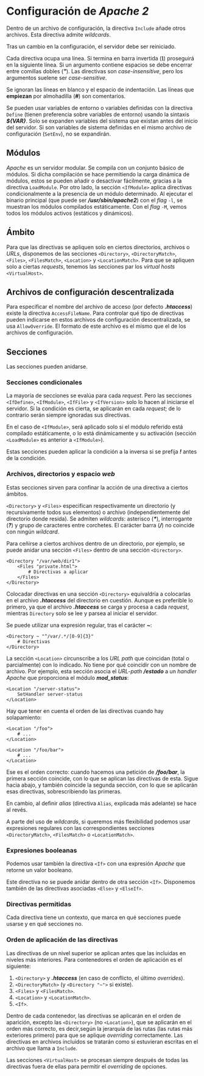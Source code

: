 # Configuración de *Apache 2*

Dentro de un archivo de configuración, la directiva `Include` añade otros archivos. Esta directiva admite *wildcards*.

Tras un cambio en la configuración, el servidor debe ser reiniciado.

Cada directiva ocupa una línea. Si termina en barra invertida (***\\***) proseguirá en la siguiente línea. Si un argumento contiene espacios se debe encerrar entre comillas dobles (***\"***). Las directivas son *case-insensitive*, pero los argumentos suelene ser *case-sensitive*.

Se ignoran las líneas en blanco y el espacio de indentación. Las líneas que **empiezan** por almohadilla (***\#***) son comentarios.

Se pueden usar variables de entorno o variables definidas con la directiva `Define` (tienen preferencia sobre variables de entorno) usando la sintaxis ***\${VAR}***. Solo se expanden variables del sistema que existan antes del inicio del servidor. Si son variables de sistema definidas en el mismo archivo de configuración (`SetEnv`), no se expandirán.

## Módulos

*Apache* es un servidor modular. Se compila con un conjunto básico de módulos. Si dicha compilación se hace permitiendo la carga dinámica de módulos, estos se pueden añadir o desactivar fácilmente, gracias a la directiva `LoadModule`. Por otro lado, la sección `<IfModule>` aplica directivas condicionalmente a la presencia de un módulo determinado. Al ejecutar el binario principal (que puede ser ***/usr/sbin/apache2***) con el *flag* `-l`, se muestran los módulos compilados estáticamente. Con el *flag* `-M`, vemos todos los módulos activos (estáticos y dinámicos).

## Ámbito

Para que las directivas se apliquen solo en ciertos directorios, archivos o *URLs*, disponemos de las secciones `<Directory>`, `<DirectoryMatch>`, `<Files>`, `<FilesMatch>`, `<Location>` y `<LocationMatch>`. Para que se apliquen solo a ciertas *requests*, tenemos las secciones par los *virtual hosts* `<VirtualHost>`.

## Archivos de configuración descentralizada

Para especificar el nombre del archivo de acceso (por defecto ***.htaccess***) existe la directiva `AccessFileName`. Para controlar qué tipo de directivas pueden indicarse en estos archivos de configuración descentralizada, se usa `AllowOverride`. El formato de este archivo es el mismo que el de los archivos de configuración.

## Secciones

Las secciones pueden anidarse.

### Secciones condicionales

La mayoría de secciones se evalúa para cada *request*. Pero las secciones `<IfDefine>`, `<IfModule>`, `<IfFile>` y `<IfVersion>` solo lo hacen al iniciarse el servidor. Si la condición es cierta, se aplicarán en cada *request*; de lo contrario serán siempre ignoradas sus directivas.

En el caso de `<IfModule>`, será aplicado solo si el módulo referido está compilado estáticamente, o lo está dinámicamente y su activación (sección `<LoadModule>` es anterior a `<IfModule>`).

Estas secciones pueden aplicar la condición a la inversa si se prefija ***!*** antes de la condición.

### Archivos, directorios y espacio *web*

Estas secciones sirven para confinar la acción de una directiva a ciertos ámbitos.

`<Directory>` y `<Files>` especifican respectivamente un directorio (y recursivamente todos sus elementos) o archivo (independientemente del directorio donde resida). Se admiten *wildcards*: asterisco (***\****), interrogante (***?***) y grupo de caracteres entre corchetes. El carácter barra (***/***) no coincide con ningún *wildcard*.

Para ceñirse a ciertos archivos dentro de un directorio, por ejemplo, se puede anidar una sección `<Files>` dentro de una sección `<Directory>`.

```
<Directory "/var/web/dir1">
    <Files "private.html">
        # Directivas a aplicar
    </Files>
</Directory>
```

Colocadar directivas en una sección `<Directory>` equivaldría a colocarlas en el archivo ***.htaccess*** del directorio en cuestión. Aunque es preferible lo primero, ya que el archivo ***.htaccess*** se carga y procesa a cada *request*, mientras `Directory` solo se lee y parsea al iniciar el servidor.

Se puede utilizar una expresión regular, tras el carácter ***~***:

```
<Directory ~ "^/var/.*/[0-9]{3}"
    # Directivas
</Directory>
```

La sección `<Location>` circunscribe a los *URL path* que coincidan (total o parcialmente) con lo indicado. No tiene por qué coincidir con un nombre de archivo. Por ejemplo, esta sección asocia el *URL-path* ***/estado*** a un *handler Apache* que proporciona el módulo ***mod_status***:

```
<Location "/server-status">
    SetHandler server-status
</Location>
```

Hay que tener en cuenta el orden de las directivas cuando hay solapamiento:

```
<Location "/foo">
    # ...
</Location>

<Location "/foo/bar">
    # ...
</Location>
```

Ese es el orden correcto: cuando hacemos una petición de ***/foo/bar***, la primera sección coincide, con lo que se aplican las directivas de esta. Sigue hacia abajo, y también coincide la segunda sección, con lo que se aplicarán esas directivas, sobrescribiendo las primeras.

En cambio, al definir *alias* (directiva `Alias`, explicada más adelante) se hace al revés.

A parte del uso de *wildcards*, si queremos más flexibilidad podemos usar expresiones regulares con las correspondientes secciones `<DirectoryMatch>`, `<FilesMatch>` o `<LocationMatch>`.

### Expresiones booleanas

Podemos usar también la directiva `<If>` con una expresión *Apache* que retorne un valor booleano.

Este directiva no se puede anidar dentro de otra sección `<If>`. Disponemos también de las directivas asociadas `<Else>` y `<ElseIf>`.

### Directivas permitidas

Cada directiva tiene un contexto, que marca en qué secciones puede usarse y en qué secciones no.

### Orden de aplicación de las directivas

Las directivas de un nivel superior se aplican antes que las incluidas en niveles más interiores. Para contenedores el orden de aplicación es el siguiente:

1. `<Directory>` y ***.htaccess*** (en caso de conflicto, el último *overrides*).
2. `<DirectoryMatch>` (y `<Directory "~">` si existe).
3. `<Files>` y `<FilesMatch>`.
4. `<Location>` y `<LocationMatch>`.
5. `<If>`.

Dentro de cada contenedor, las directivas se aplicarán en el orden de aparición, excepto las `<Directory>` (no `<Location>`), que se aplicarán en el orden más correcto, es decir,según la jerarquía de las rutas (las rutas más exteriores primero) para que se aplique *overriding* correctamente. Las directivas en archivos incluidos se tratarán como si estuvieran escritas en el archivo que llama a `Include`.

Las secciones `<VirtualHost>` se procesan siempre después de todas las directivas fuera de ellas para permitir el *overriding* de opciones.
